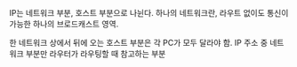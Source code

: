 
IP는 네트워크 부분, 호스트 부분으로 나뉜다.
하나의 네트워크란, 라우트 없이도 통신이 가능한 하나의 브로드캐스트 영역. 

한 네트워크 상에서 뒤에 오는 호스트 부분은 각 PC가 모두 달라야 함.
IP 주소 중 네트워크 부분만 라우터가 라우팅할 때 참고하는 부분